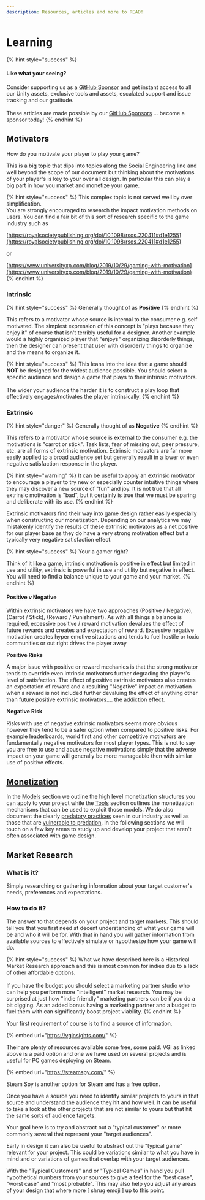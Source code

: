 ```yaml
---
description: Resources, articles and more to READ!
---
```


# Learning

{% hint style="success" %}
#### Like what your seeing?

Consider supporting us as a [GitHub Sponsor](../../../become-a-sponsor.md) and get instant access to all our Unity assets, exclusive tools and assets, escalated support and issue tracking and our gratitude.\
\
These articles are made possible by our [GitHub Sponsors](https://github.com/sponsors/heathen-engineering) ... become a sponsor today!
{% endhint %}

## Motivators

How do you motivate your player to play your game?

This is a big topic that dips into topics along the Social Engineering line and well beyond the scope of our document but thinking about the motivations of your player's is key to your over all design. In particular this can play a big part in how you market and monetize your game.

{% hint style="success" %}
This complex topic is not served well by over simplification.\
You are strongly encouraged to research the impact motivation methods on users. You can find a fair bit of this sort of research specific to the game industry such as&#x20;

[https://royalsocietypublishing.org/doi/10.1098/rsos.220411#d1e1255](https://royalsocietypublishing.org/doi/10.1098/rsos.220411#d1e1255)

or

[https://www.universityxp.com/blog/2019/10/29/gaming-with-motivation](https://www.universityxp.com/blog/2019/10/29/gaming-with-motivation)
{% endhint %}

### Intrinsic

{% hint style="success" %}
Generally thought of as **Positive**
{% endhint %}

This refers to a motivator whose source is internal to the consumer e.g. self motivated. The simplest expression of this concept is "plays because they enjoy it" of course that isn't terribly useful for a designer. Another example would a highly organized player that "enjoys" organizing disorderly things, then the designer can present that user with disorderly things to organize and the means to organize it.

{% hint style="success" %}
This leans into the idea that a game should **NOT** be designed for the widest audience possible. You should select a specific audience and design a game that plays to their intrinsic motivators.\
\
The wider your audience the harder it is to construct a play loop that effectively engages/motivates the player intrinsically.
{% endhint %}

### Extrinsic

{% hint style="danger" %}
Generally thought of as **Negative**
{% endhint %}

This refers to a motivator whose source is external to the consumer e.g. the motivations is "carrot or stick". Task lists, fear of missing out, peer pressure, etc. are all forms of extrinsic motivation. Extrinsic motivators are far more easily applied to a broad audience set but generally result in a lower or even negative satisfaction response in the player.

{% hint style="warning" %}
It can be useful to apply an extrinsic motivator to encourage a player to try new or especially counter intuitive things where they may discover a new source of "fun" and joy. It is not true that all extrinsic motivation is "bad", but it certainly is true that we must be sparing and deliberate with its use.
{% endhint %}

Extrinsic motivators find their way into game design rather easily especially when constructing our monetization. Depending on our analytics we may mistakenly identify the results of these extrinsic motivators as a net positive for our player base as they do have a very strong motivation effect but a typically very negative satisfaction effect.&#x20;

{% hint style="success" %}
Your a gamer right?

Think of it like a game, intrinsic motivation is positive in effect but limited in use and utility, extrinsic is powerful in use and utility but negative in effect. You will need to find a balance unique to your game and your market.
{% endhint %}

#### Positive v Negative

Within extrinsic motivators we have two approaches (Positive / Negative), (Carrot / Stick), (Reward / Punishment). As with all things a balance is required, excessive positive / reward motivation devalues the effect of future rewards and creates and expectation of reward. Excessive negative motivation creates hyper emotive situations and tends to fuel hostile or toxic communities or out right drives the player away

**Positive Risks**

A major issue with positive or reward mechanics is that the strong motivator tends to override even intrinsic motivators further degrading the player's level of satisfaction. The effect of positive extrinsic motivators also creates an expectation of reward and a resulting "Negative" impact on motivation when a reward is not included further devaluing the effect of anything other than future positive extrinsic motivators.... the addiction effect.

**Negative Risk**

Risks with use of negative extrinsic motivators seems more obvious however they tend to be a safer option when compared to positive risks. For example leaderboards, world first and other competitive motivators are fundamentally negative motivators for most player types. This is not to say you are free to use and abuse negative motivations simply that the adverse impact on your game will generally be more manageable then with similar use of positive effects.

## [Monetization](../)

In the [Models ](../models/)section we outline the high level monetization structures you can apply to your project while the [Tools](../tools/) section outlines the monetization mechanisms that can be used to exploit those models. We do also document the clearly [predatory practices](../predatory-practices/) seen in our industry as well as those that are [vulnerable to predation](../vulnerable-practices/). In the following sections we will touch on a few key areas to study up and develop your project that aren't often associated with game design.

## Market Research

### What is it?

Simply researching or gathering information about your target customer's needs, preferences and expectations.

### How to do it?

The answer to that depends on your project and target markets. This should tell you that you first need at decent understanding of what your game will be and who it will be for. With that in hand you will gather information from available sources to effectively simulate or hypothesize how your game will do.

{% hint style="success" %}
What we have described here is a Historical Market Research approach and this is most common for indies due to a lack of other affordable options.\
\
If you have the budget you should select a marketing partner studio who can help you perform more "intelligent" market research. You may be surprised at just how "indie friendly" marketing partners can be if you do a bit digging. As an added bonus having a marketing partner and a budget to fuel them with can significantly boost project viability.
{% endhint %}

Your first requirement of course is to find a source of information.

{% embed url="https://vginsights.com/" %}

Their are plenty of resources available some free, some paid. VGI as linked above is a paid option and one we have used on several projects and is useful for PC games deploying on Steam.

{% embed url="https://steamspy.com/" %}

Steam Spy is another option for Steam and has a free option.

Once you have a source you need to identify similar projects to yours in that source and understand the audience they hit and how well. It can be useful to take a look at the other projects that are not similar to yours but that hit the same sorts of audience targets.

Your goal here is to try and abstract out a "typical customer" or more commonly several that represent your "target audiences".

Early in design it can also be useful to abstract out the "typical game" relevant for your project. This could be variations similar to what you have in mind and or variations of games that overlap with your target audiences.

With the "Typical Customers" and or "Typical Games" in hand you pull hypothetical numbers from your sources to give a feel for the "best case", "worst case" and "most probable". This may also help you adjust any areas of your design that where more \[ shrug emoji ] up to this point.
